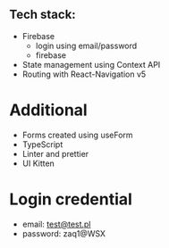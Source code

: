 ## Tech stack:

- Firebase
  - login using email/password
  - firebase
- State management using Context API
- Routing with React-Navigation v5

# Additional

- Forms created using useForm
- TypeScript
- Linter and prettier
- UI Kitten

# Login credential

- email: test@test.pl
- password: zaq1@WSX
